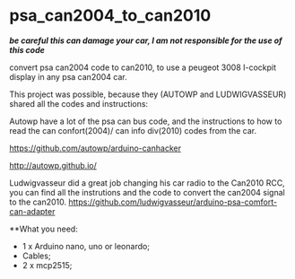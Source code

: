 # psa_can2004_to_can2010


***be careful this can damage your car, I am not responsible for the use of this code***


convert psa can2004 code to can2010, to use a peugeot 3008 I-cockpit display in any psa can2004 car.

This project was possible, because they (AUTOWP and LUDWIGVASSEUR) shared all the codes and instructions:

Autowp have a lot of the psa can bus code, and the instructions to how to read the can confort(2004)/ can info div(2010) codes from the car.

https://github.com/autowp/arduino-canhacker 

http://autowp.github.io/

Ludwigvasseur did a great job changing his car radio to the Can2010 RCC, you can find all the instrutions and the code to convert the can2004 signal to the can2010.
https://github.com/ludwigvasseur/arduino-psa-comfort-can-adapter

**What you need:
- 1 x Arduino nano, uno or leonardo;
- Cables;
- 2 x mcp2515;

